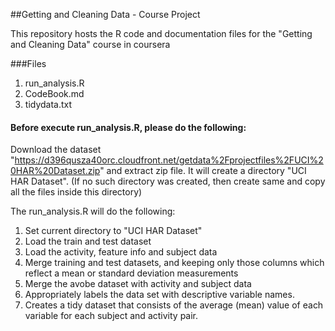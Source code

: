 ##Getting and Cleaning Data - Course Project

This repository hosts the R code and documentation files for the "Getting and Cleaning Data" course in coursera

###Files
1. run_analysis.R
2. CodeBook.md
3. tidydata.txt

#### Before execute run_analysis.R, please do the following: 
  Download the dataset "https://d396qusza40orc.cloudfront.net/getdata%2Fprojectfiles%2FUCI%20HAR%20Dataset.zip"
  and extract zip file. It will create a directory "UCI HAR Dataset". (If no such directory was created, then create same and copy all the files inside this directory)

The run_analysis.R will do the following:
1.  Set current directory to "UCI HAR Dataset"   
2.  Load the train and test dataset
3.  Load the activity, feature info and subject data 
4.  Merge training and test datasets, and keeping only those columns which reflect a mean or standard deviation measurements
5.  Merge the avobe dataset with activity and subject data
6.  Appropriately labels the data set with descriptive variable names. 
7.  Creates a tidy dataset that consists of the average (mean) value of each variable for each subject and activity pair.


